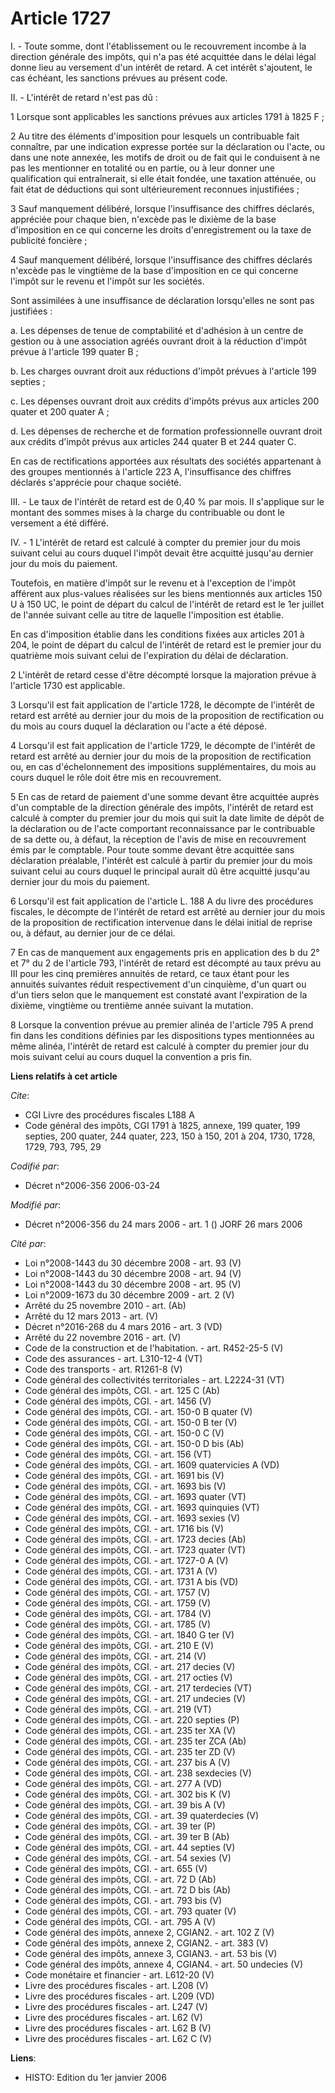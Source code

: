 # Article 1727

I. - Toute somme, dont l'établissement ou le recouvrement incombe à la direction générale des impôts, qui n'a pas été
acquittée dans le délai légal donne lieu au versement d'un intérêt de retard. A cet intérêt s'ajoutent, le cas échéant, les
sanctions prévues au présent code.

II. - L'intérêt de retard n'est pas dû :

1 Lorsque sont applicables les sanctions prévues aux articles 1791 à 1825 F ;

2 Au titre des éléments d'imposition pour lesquels un contribuable fait connaître, par une indication expresse portée sur la
déclaration ou l'acte, ou dans une note annexée, les motifs de droit ou de fait qui le conduisent à ne pas les mentionner en
totalité ou en partie, ou à leur donner une qualification qui entraînerait, si elle était fondée, une taxation atténuée, ou
fait état de déductions qui sont ultérieurement reconnues injustifiées ;

3 Sauf manquement délibéré, lorsque l'insuffisance des chiffres déclarés, appréciée pour chaque bien, n'excède pas le dixième
de la base d'imposition en ce qui concerne les droits d'enregistrement ou la taxe de publicité foncière ;

4 Sauf manquement délibéré, lorsque l'insuffisance des chiffres déclarés n'excède pas le vingtième de la base d'imposition en
ce qui concerne l'impôt sur le revenu et l'impôt sur les sociétés.

Sont assimilées à une insuffisance de déclaration lorsqu'elles ne sont pas justifiées :

a. Les dépenses de tenue de comptabilité et d'adhésion à un centre de gestion ou à une association agréés ouvrant droit à la
réduction d'impôt prévue à l'article 199 quater B ;

b. Les charges ouvrant droit aux réductions d'impôt prévues à l'article 199 septies ;

c. Les dépenses ouvrant droit aux crédits d'impôts prévus aux articles 200 quater et 200 quater A ;

d. Les dépenses de recherche et de formation professionnelle ouvrant droit aux crédits d'impôt prévus aux articles 244 quater
B et 244 quater C.

En cas de rectifications apportées aux résultats des sociétés appartenant à des groupes mentionnés à l'article 223 A,
l'insuffisance des chiffres déclarés s'apprécie pour chaque société.

III. - Le taux de l'intérêt de retard est de 0,40 % par mois. Il s'applique sur le montant des sommes mises à la charge du
contribuable ou dont le versement a été différé.

IV. - 1 L'intérêt de retard est calculé à compter du premier jour du mois suivant celui au cours duquel l'impôt devait être
acquitté jusqu'au dernier jour du mois du paiement.

Toutefois, en matière d'impôt sur le revenu et à l'exception de l'impôt afférent aux plus-values réalisées sur les biens
mentionnés aux articles 150 U à 150 UC, le point de départ du calcul de l'intérêt de retard est le 1er juillet de l'année
suivant celle au titre de laquelle l'imposition est établie.

En cas d'imposition établie dans les conditions fixées aux articles 201 à 204, le point de départ du calcul de l'intérêt de
retard est le premier jour du quatrième mois suivant celui de l'expiration du délai de déclaration.

2 L'intérêt de retard cesse d'être décompté lorsque la majoration prévue à l'article 1730 est applicable.

3 Lorsqu'il est fait application de l'article 1728, le décompte de l'intérêt de retard est arrêté au dernier jour du mois de
la proposition de rectification ou du mois au cours duquel la déclaration ou l'acte a été déposé.

4 Lorsqu'il est fait application de l'article 1729, le décompte de l'intérêt de retard est arrêté au dernier jour du mois de
la proposition de rectification ou, en cas d'échelonnement des impositions supplémentaires, du mois au cours duquel le rôle
doit être mis en recouvrement.

5 En cas de retard de paiement d'une somme devant être acquittée auprès d'un comptable de la direction générale des impôts,
l'intérêt de retard est calculé à compter du premier jour du mois qui suit la date limite de dépôt de la déclaration ou de
l'acte comportant reconnaissance par le contribuable de sa dette ou, à défaut, la réception de l'avis de mise en recouvrement
émis par le comptable. Pour toute somme devant être acquittée sans déclaration préalable, l'intérêt est calculé à partir du
premier jour du mois suivant celui au cours duquel le principal aurait dû être acquitté jusqu'au dernier jour du mois du
paiement.

6 Lorsqu'il est fait application de l'article L. 188 A du livre des procédures fiscales, le décompte de l'intérêt de retard
est arrêté au dernier jour du mois de la proposition de rectification intervenue dans le délai initial de reprise ou, à
défaut, au dernier jour de ce délai.

7 En cas de manquement aux engagements pris en application des b du 2° et 7° du 2 de l'article 793, l'intérêt de retard est
décompté au taux prévu au III pour les cinq premières annuités de retard, ce taux étant pour les annuités suivantes réduit
respectivement d'un cinquième, d'un quart ou d'un tiers selon que le manquement est constaté avant l'expiration de la
dixième, vingtième ou trentième année suivant la mutation.

8 Lorsque la convention prévue au premier alinéa de l'article 795 A prend fin dans les conditions définies par les
dispositions types mentionnées au même alinéa, l'intérêt de retard est calculé à compter du premier jour du mois suivant
celui au cours duquel la convention a pris fin.

**Liens relatifs à cet article**

_Cite_:

  - CGI Livre des procédures fiscales L188 A
  - Code général des impôts, CGI 1791 à 1825, annexe, 199 quater, 199 septies, 200 quater, 244 quater, 223, 150 à 150, 201 à 204, 1730, 1728, 1729, 793, 795, 29

_Codifié par_:

  - Décret n°2006-356 2006-03-24

_Modifié par_:

  - Décret n°2006-356 du 24 mars 2006 - art. 1 () JORF 26 mars 2006

_Cité par_:

  - Loi n°2008-1443 du 30 décembre 2008 - art. 93 (V)
  - Loi n°2008-1443 du 30 décembre 2008 - art. 94 (V)
  - Loi n°2008-1443 du 30 décembre 2008 - art. 95 (V)
  - Loi n°2009-1673 du 30 décembre 2009 - art. 2 (V)
  - Arrêté du 25 novembre 2010 - art. (Ab)
  - Arrêté du 12 mars 2013 - art. (V)
  - Décret n°2016-268 du 4 mars 2016 - art. 3 (VD)
  - Arrêté du 22 novembre 2016 - art. (V)
  - Code de la construction et de l'habitation. - art. R452-25-5 (V)
  - Code des assurances - art. L310-12-4 (VT)
  - Code des transports - art. R1261-8 (V)
  - Code général des collectivités territoriales - art. L2224-31 (VT)
  - Code général des impôts, CGI. - art. 125 C (Ab)
  - Code général des impôts, CGI. - art. 1456 (V)
  - Code général des impôts, CGI. - art. 150-0 B quater (V)
  - Code général des impôts, CGI. - art. 150-0 B ter (V)
  - Code général des impôts, CGI. - art. 150-0 C (V)
  - Code général des impôts, CGI. - art. 150-0 D bis (Ab)
  - Code général des impôts, CGI. - art. 156 (VT)
  - Code général des impôts, CGI. - art. 1609 quatervicies A (VD)
  - Code général des impôts, CGI. - art. 1691 bis (V)
  - Code général des impôts, CGI. - art. 1693 bis (V)
  - Code général des impôts, CGI. - art. 1693 quater (VT)
  - Code général des impôts, CGI. - art. 1693 quinquies (VT)
  - Code général des impôts, CGI. - art. 1693 sexies (V)
  - Code général des impôts, CGI. - art. 1716 bis (V)
  - Code général des impôts, CGI. - art. 1723 decies (Ab)
  - Code général des impôts, CGI. - art. 1723 quater (VT)
  - Code général des impôts, CGI. - art. 1727-0 A (V)
  - Code général des impôts, CGI. - art. 1731 A (V)
  - Code général des impôts, CGI. - art. 1731 A bis (VD)
  - Code général des impôts, CGI. - art. 1757 (V)
  - Code général des impôts, CGI. - art. 1759 (V)
  - Code général des impôts, CGI. - art. 1784 (V)
  - Code général des impôts, CGI. - art. 1785 (V)
  - Code général des impôts, CGI. - art. 1840 G ter (V)
  - Code général des impôts, CGI. - art. 210 E (V)
  - Code général des impôts, CGI. - art. 214 (V)
  - Code général des impôts, CGI. - art. 217 decies (V)
  - Code général des impôts, CGI. - art. 217 octies (V)
  - Code général des impôts, CGI. - art. 217 terdecies (VT)
  - Code général des impôts, CGI. - art. 217 undecies (V)
  - Code général des impôts, CGI. - art. 219 (VT)
  - Code général des impôts, CGI. - art. 220 septies (P)
  - Code général des impôts, CGI. - art. 235 ter XA (V)
  - Code général des impôts, CGI. - art. 235 ter ZCA (Ab)
  - Code général des impôts, CGI. - art. 235 ter ZD (V)
  - Code général des impôts, CGI. - art. 237 bis A (V)
  - Code général des impôts, CGI. - art. 238 sexdecies (V)
  - Code général des impôts, CGI. - art. 277 A (VD)
  - Code général des impôts, CGI. - art. 302 bis K (V)
  - Code général des impôts, CGI. - art. 39 bis A (V)
  - Code général des impôts, CGI. - art. 39 quaterdecies (V)
  - Code général des impôts, CGI. - art. 39 ter (P)
  - Code général des impôts, CGI. - art. 39 ter B (Ab)
  - Code général des impôts, CGI. - art. 44 septies (V)
  - Code général des impôts, CGI. - art. 54 sexies (V)
  - Code général des impôts, CGI. - art. 655 (V)
  - Code général des impôts, CGI. - art. 72 D (Ab)
  - Code général des impôts, CGI. - art. 72 D bis (Ab)
  - Code général des impôts, CGI. - art. 793 bis (V)
  - Code général des impôts, CGI. - art. 793 quater (V)
  - Code général des impôts, CGI. - art. 795 A (V)
  - Code général des impôts, annexe 2, CGIAN2. - art. 102 Z (V)
  - Code général des impôts, annexe 2, CGIAN2. - art. 383 (V)
  - Code général des impôts, annexe 3, CGIAN3. - art. 53 bis (V)
  - Code général des impôts, annexe 4, CGIAN4. - art. 50 undecies (V)
  - Code monétaire et financier - art. L612-20 (V)
  - Livre des procédures fiscales - art. L208 (V)
  - Livre des procédures fiscales - art. L209 (VD)
  - Livre des procédures fiscales - art. L247 (V)
  - Livre des procédures fiscales - art. L62 (V)
  - Livre des procédures fiscales - art. L62 B (V)
  - Livre des procédures fiscales - art. L62 C (V)

**Liens**:

  - HISTO: Edition du 1er janvier 2006
